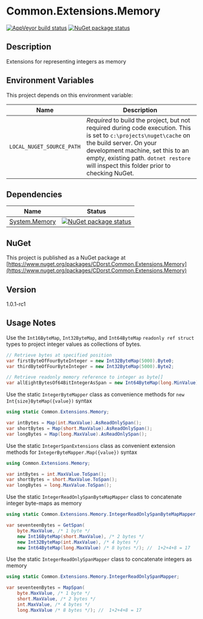 # Common.Extensions.Memory

[![AppVeyor build status](https://img.shields.io/appveyor/ci/cdorst/common-extensions-memory.svg?label=AppVeyor&style=for-the-badge)](https://ci.appveyor.com/project/cdorst/common-extensions-memory)
[![NuGet package status](https://img.shields.io/nuget/v/CDorst.Common.Extensions.Memory.svg?label=NuGet&style=for-the-badge)](https://www.nuget.org/packages/CDorst.Common.Extensions.Memory)

## Description

Extensions for representing integers as memory

## Environment Variables

This project depends on this environment variable:

Name | Description
---- | -----------
`LOCAL_NUGET_SOURCE_PATH` | *Required* to build the project, but not required during code execution. This is set to `c:\projects\nuget\cache` on the build server. On your development machine, set this to an empty, existing path. `dotnet restore` will inspect this folder prior to checking NuGet.

## Dependencies

Name | Status
---- | ------
[System.Memory](https://github.com/CDorst/DevOps.Code.DataAccess.Metapackages.ApiControllers) | [![NuGet package status](https://img.shields.io/nuget/v/System.Memory.svg?label=NuGet&style=flat-square)](https://www.nuget.org/packages/System.Memory)

## NuGet

This project is published as a NuGet package at [https://www.nuget.org/packages/CDorst.Common.Extensions.Memory](https://www.nuget.org/packages/CDorst.Common.Extensions.Memory)

## Version

1.0.1-rc1

## Usage Notes

Use the `Int16ByteMap`, `Int32ByteMap`, and `Int64ByteMap` `readonly ref struct` types to project integer values as collections of bytes.

```csharp
// Retrieve bytes at specified position
var firstByteOfFourByteInteger = new Int32ByteMap(5000).Byte0;
var thirdByteOfFourByteInteger = new Int32ByteMap(5000).Byte2;

// Retrieve readonly memory reference to integer as byte[]
var allEightBytesOf64BitIntegerAsSpan = new Int64ByteMap(long.MinValue).AsReadOnlySpan();
```

Use the static `IntegerByteMapper` class as convenience methods for `new Int{size}ByteMap({value})` syntax

```csharp
using static Common.Extensions.Memory;

var intBytes = Map(int.MaxValue).AsReadOnlySpan();
var shortBytes = Map(short.MaxValue).AsReadOnlySpan();
var longBytes = Map(long.MaxValue).AsReadOnlySpan();
```

Use the static `IntegerSpanExtensions` class as convenient extension methods for `IntegerByteMapper.Map({value})` syntax

```csharp
using Common.Extensions.Memory;

var intBytes = int.MaxValue.ToSpan();
var shortBytes = short.MaxValue.ToSpan();
var longBytes = long.MaxValue.ToSpan();
```

Use the static `IntegerReadOnlySpanByteMapMapper` class to concatenate integer byte-maps as memory

```csharp
using static Common.Extensions.Memory.IntegerReadOnlySpanByteMapMapper;

var seventeenBytes = GetSpan(
    byte.MaxValue, /* 1 byte */
    new Int16ByteMap(short.MaxValue), /* 2 bytes */
    new Int32ByteMap(int.MaxValue), /* 4 bytes */
    new Int64ByteMap(long.MaxValue) /* 8 bytes */); //  1+2+4+8 = 17
```

Use the static `IntegerReadOnlySpanMapper` class to concatenate integers as memory

```csharp
using static Common.Extensions.Memory.IntegerReadOnlySpanMapper;

var seventeenBytes = MapSpan(
    byte.MaxValue, /* 1 byte */
    short.MaxValue, /* 2 bytes */
    int.MaxValue, /* 4 bytes */
    long.MaxValue /* 8 bytes */); //  1+2+4+8 = 17
```
